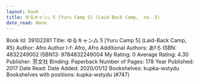 ```yaml
---
layout: book
title: ゆるキャン△ 5 [Yuru Camp 5] (Laid-Back Camp,  no. 5)
date_read: None
---
```


Book Id: 39102281
Title: ゆるキャン△ 5 [Yuru Camp 5] (Laid-Back Camp, #5)
Author: Afro
Author l-f: Afro, Afro
Additional Authors: あfろ
ISBN: 4832249002
ISBN13: 9784832249004
My Rating: 0
Average Rating: 4.30
Publisher: 芳文社
Binding: Paperback
Number of Pages: 178
Year Published: 2017
Date Read: 
Date Added: 2020/01/12
Bookshelves: kupka-wstydu
Bookshelves with positions: kupka-wstydu (#747)

